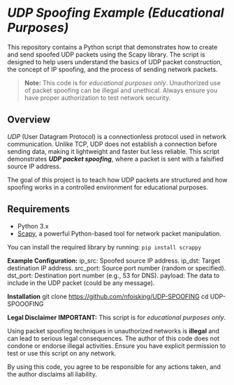 # <i>UDP Spoofing Example (Educational Purposes)</i>

This repository contains a Python script that demonstrates how to create and send spoofed UDP packets using the Scapy library. The script is designed to help users understand the basics of UDP packet construction, the concept of IP spoofing, and the process of sending network packets.

> <b>Note:</b> This code is for <i>educational purposes only</i>. Unauthorized use of packet spoofing can be illegal and unethical. Always ensure you have proper authorization to test network security.

## <b>Overview</b>

<i>UDP</i> (User Datagram Protocol) is a connectionless protocol used in network communication. Unlike TCP, UDP does not establish a connection before sending data, making it lightweight and faster but less reliable. This script demonstrates <b><i>UDP packet spoofing</i></b>, where a packet is sent with a falsified source IP address.

The goal of this project is to teach how UDP packets are structured and how spoofing works in a controlled environment for educational purposes.

## <b>Requirements</b>

- Python 3.x
- [Scapy](https://scapy.net/), a powerful Python-based tool for network packet manipulation.

You can install the required library by running:
```pip install scrappy```

<b>Example Configuration:</b>
ip_src: Spoofed source IP address.
ip_dst: Target destination IP address.
src_port: Source port number (random or specified).
dst_port: Destination port number (e.g., 53 for DNS).
payload: The data to include in the UDP packet (could be any message).

<b>Installation</b>
git clone https://github.com/nfoisking/UDP-SPOOFING
cd UDP-SPOOOFING

<b>Legal Disclaimer</b>
<b>IMPORTANT:</b> This script is for <i>educational purposes only</i>.

Using packet spoofing techniques in unauthorized networks is <b>illegal</b> and can lead to serious legal consequences. The author of this code does not condone or endorse illegal activities. Ensure you have explicit permission to test or use this script on any network.

By using this code, you agree to be responsible for any actions taken, and the author disclaims all liability.
